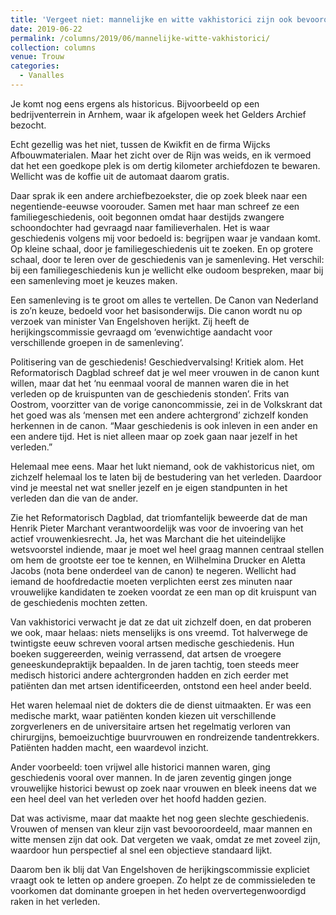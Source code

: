 ```yaml
---
title: 'Vergeet niet: mannelijke en witte vakhistorici zijn ook bevooroordeeld'
date: 2019-06-22
permalink: /columns/2019/06/mannelijke-witte-vakhistorici/
collection: columns
venue: Trouw
categories:
  - Vanalles
---
```


Je komt nog eens ergens als historicus. Bijvoorbeeld op een bedrijventerrein in Arnhem, waar ik afgelopen week het Gelders Archief bezocht.

Echt gezellig was het niet, tussen de Kwikfit en de firma Wijcks Afbouwmaterialen. Maar het zicht over de Rijn was weids, en ik vermoed dat het een goedkope plek is om dertig kilometer archiefdozen te bewaren. Wellicht was de koffie uit de automaat daarom gratis.

Daar sprak ik een andere archiefbezoekster, die op zoek bleek naar een negentiende-eeuwse voorouder. Samen met haar man schreef ze een familiegeschiedenis, ooit begonnen omdat haar destijds zwangere schoondochter had gevraagd naar familieverhalen. Het is waar geschiedenis volgens mij voor bedoeld is: begrijpen waar je vandaan komt. Op kleine schaal, door je familiegeschiedenis uit te zoeken. En op grotere schaal, door te leren over de geschiedenis van je samenleving. Het verschil: bij een familiegeschiedenis kun je wellicht elke oudoom bespreken, maar bij een samenleving moet je keuzes maken.

Een samenleving is te groot om alles te vertellen. De Canon van Nederland is zo’n keuze, bedoeld voor het basisonderwijs. Die canon wordt nu op verzoek van minister Van Engelshoven herijkt. Zij heeft de herijkingscommissie gevraagd om ‘evenwichtige aandacht voor verschillende groepen in de samenleving’.

Politisering van de geschiedenis! Geschiedvervalsing! Kritiek alom. Het Reformatorisch Dagblad schreef dat je wel meer vrouwen in de canon kunt willen, maar dat het ‘nu eenmaal vooral de mannen waren die in het verleden op de kruispunten van de geschiedenis stonden’. Frits van Oostrom, voorzitter van de vorige canoncommissie, zei in de Volkskrant dat het goed was als ‘mensen met een andere achtergrond’ zichzelf konden herkennen in de canon. “Maar geschiedenis is ook inleven in een ander en een andere tijd. Het is niet alleen maar op zoek gaan naar jezelf in het verleden.”

Helemaal mee eens. Maar het lukt niemand, ook de vakhistoricus niet, om zichzelf helemaal los te laten bij de bestudering van het verleden. Daardoor vind je meestal net wat sneller jezelf en je eigen standpunten in het verleden dan die van de ander.

Zie het Reformatorisch Dagblad, dat triomfantelijk beweerde dat de man Henrik Pieter Marchant verantwoordelijk was voor de invoering van het actief vrouwenkiesrecht. Ja, het was Marchant die het uiteindelijke wetsvoorstel indiende, maar je moet wel heel graag mannen centraal stellen om hem de grootste eer toe te kennen, en Wilhelmina Drucker en Aletta Jacobs (nota bene onderdeel van de canon) te negeren. Wellicht had iemand de hoofdredactie moeten verplichten eerst zes minuten naar vrouwelijke kandidaten te zoeken voordat ze een man op dit kruispunt van de geschiedenis mochten zetten.

Van vakhistorici verwacht je dat ze dat uit zichzelf doen, en dat proberen we ook, maar helaas: niets menselijks is ons vreemd. Tot halverwege de twintigste eeuw schreven vooral artsen medische geschiedenis. Hun boeken suggereerden, weinig verrassend, dat artsen de vroegere geneeskundepraktijk bepaalden. In de jaren tachtig, toen steeds meer medisch historici andere achtergronden hadden en zich eerder met patiënten dan met artsen identificeerden, ontstond een heel ander beeld.

Het waren helemaal niet de dokters die de dienst uitmaakten. Er was een medische markt, waar patiënten konden kiezen uit verschillende zorgverleners en de universitaire artsen het regelmatig verloren van chirurgijns, bemoeizuchtige buurvrouwen en rondreizende tandentrekkers. Patiënten hadden macht, een waardevol inzicht.

Ander voorbeeld: toen vrijwel alle historici mannen waren, ging geschiedenis vooral over mannen. In de jaren zeventig gingen jonge vrouwelijke historici bewust op zoek naar vrouwen en bleek ineens dat we een heel deel van het verleden over het hoofd hadden gezien.

Dat was activisme, maar dat maakte het nog geen slechte geschiedenis. Vrouwen of mensen van kleur zijn vast bevooroordeeld, maar mannen en witte mensen zijn dat ook. Dat vergeten we vaak, omdat ze met zoveel zijn, waardoor hun perspectief al snel een objectieve standaard lijkt.

Daarom ben ik blij dat Van Engelshoven de herijkingscommissie expliciet vraagt ook te letten op andere groepen. Zo helpt ze de commissieleden te voorkomen dat dominante groepen in het heden oververtegenwoordigd raken in het verleden.
